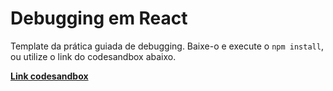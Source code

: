 # Debugging em React

Template da prática guiada de debugging. Baixe-o e execute o `npm install`, ou utilize o link do codesandbox abaixo.

​[**Link codesandbox**](https://codesandbox.io/s/template-debugging-5vhhd4)
